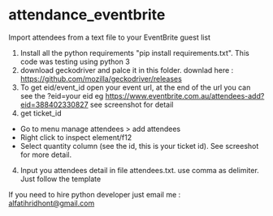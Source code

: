# attendance_eventbrite
Import attendees from a text file to your EventBrite guest list


1. Install all the python requirements "pip install requirements.txt". This code was testing using python 3
2. download geckodriver and palce it in this folder. downlad here : https://github.com/mozilla/geckodriver/releases
2. To get eid/event_id open your event url, at the end of the url you can see the ?eid=your eid  eg https://www.eventbrite.com.au/attendees-add?eid=388402330827  see screenshot for detail
3. get ticket_id 
- Go to menu manage attendees > add attendees
- Right click to inspect element/f12
- Select quantity column (see the id, this is your ticket id). See screeshot for more detail.
4. Input you attendees detail in file attendees.txt. use comma as delimiter. Just follow the template


If you need to hire python developer just email me : alfatihridhont@gmail.com


